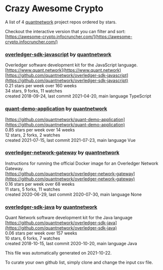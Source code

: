 # Crazy Awesome Crypto
A list of 4 [quantnetwork](https://github.com/quantnetwork) project repos ordered by stars.  

Checkout the interactive version that you can filter and sort: 
[https://awesome-crypto.infocruncher.com/](https://awesome-crypto.infocruncher.com/)  


### [overledger-sdk-javascript](https://github.com/quantnetwork/overledger-sdk-javascript) by [quantnetwork](https://github.com/quantnetwork)  
Overledger software development kit for the JavaScript language.  
[https://www.quant.network](https://www.quant.network)  
[https://github.com/quantnetwork/overledger-sdk-javascript](https://github.com/quantnetwork/overledger-sdk-javascript)  
0.21 stars per week over 160 weeks  
34 stars, 9 forks, 11 watches  
created 2018-09-24, last commit 2021-04-20, main language TypeScript  


### [quant-demo-application](https://github.com/quantnetwork/quant-demo-application) by [quantnetwork](https://github.com/quantnetwork)  
  
[https://github.com/quantnetwork/quant-demo-application](https://github.com/quantnetwork/quant-demo-application)  
0.85 stars per week over 14 weeks  
12 stars, 2 forks, 2 watches  
created 2021-07-15, last commit 2021-07-23, main language Vue  


### [overledger-network-gateway](https://github.com/quantnetwork/overledger-network-gateway) by [quantnetwork](https://github.com/quantnetwork)  
Instructions for running the official Docker image for an Overledger Network Gateway.  
[https://github.com/quantnetwork/overledger-network-gateway](https://github.com/quantnetwork/overledger-network-gateway)  
0.16 stars per week over 68 weeks  
11 stars, 5 forks, 11 watches  
created 2020-06-29, last commit 2020-07-30, main language None  


### [overledger-sdk-java](https://github.com/quantnetwork/overledger-sdk-java) by [quantnetwork](https://github.com/quantnetwork)  
Quant Network software development kit for the Java language  
[https://github.com/quantnetwork/overledger-sdk-java](https://github.com/quantnetwork/overledger-sdk-java)  
0.06 stars per week over 157 weeks  
10 stars, 6 forks, 7 watches  
created 2018-10-15, last commit 2020-10-20, main language Java  


This file was automatically generated on 2021-10-22.  

To curate your own github list, simply clone and change the input csv file.  